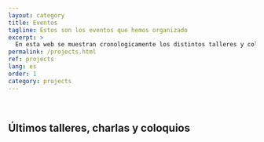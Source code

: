 ```yaml
---
layout: category
title: Eventos
tagline: Estos son los eventos que hemos organizado
excerpt: >
  En esta web se muestran cronologicamente los distintos talleres y coloquios que organizamos y promovemos desde horizonte andalucía. 
permalink: /projects.html
ref: projects
lang: es
order: 1
category: projects
---
```


<div>&nbsp;</div>
<h2>Últimos talleres, charlas y coloquios</h2>
<div>&nbsp;</div>

